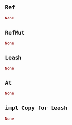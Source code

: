 ## `Ref`

```rust
None
```

## `RefMut`

```rust
None
```

## `Leash`

```rust
None
```

## `At`

```rust
None
```

## `impl Copy for Leash`

```rust
None
```
